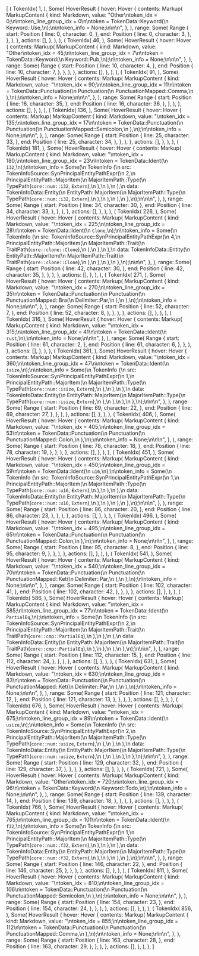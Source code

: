 [
    (
        TokenIdx(
            1,
        ),
        Some(
            HoverResult {
                hover: Hover {
                    contents: Markup(
                        MarkupContent {
                            kind: Markdown,
                            value: "Other\ntoken_idx = 0;\n\ntoken_line_group_idx = 0\n\ntoken = TokenData::Keyword(\n    Keyword::Use,\n);\n\ntoken_info = None;\n\n\n",
                        },
                    ),
                    range: Some(
                        Range {
                            start: Position {
                                line: 0,
                                character: 0,
                            },
                            end: Position {
                                line: 0,
                                character: 3,
                            },
                        },
                    ),
                },
                actions: [],
            },
        ),
    ),
    (
        TokenIdx(
            46,
        ),
        Some(
            HoverResult {
                hover: Hover {
                    contents: Markup(
                        MarkupContent {
                            kind: Markdown,
                            value: "Other\ntoken_idx = 45;\n\ntoken_line_group_idx = 7\n\ntoken = TokenData::Keyword(\n    Keyword::Pub,\n);\n\ntoken_info = None;\n\n\n",
                        },
                    ),
                    range: Some(
                        Range {
                            start: Position {
                                line: 10,
                                character: 4,
                            },
                            end: Position {
                                line: 10,
                                character: 7,
                            },
                        },
                    ),
                },
                actions: [],
            },
        ),
    ),
    (
        TokenIdx(
            91,
        ),
        Some(
            HoverResult {
                hover: Hover {
                    contents: Markup(
                        MarkupContent {
                            kind: Markdown,
                            value: "\ntoken_idx = 90;\n\ntoken_line_group_idx = 11\n\ntoken = TokenData::Punctuation(\n    Punctuation(\n        PunctuationMapped::Comma,\n    ),\n);\n\ntoken_info = None;\n\n\n",
                        },
                    ),
                    range: Some(
                        Range {
                            start: Position {
                                line: 16,
                                character: 35,
                            },
                            end: Position {
                                line: 16,
                                character: 36,
                            },
                        },
                    ),
                },
                actions: [],
            },
        ),
    ),
    (
        TokenIdx(
            136,
        ),
        Some(
            HoverResult {
                hover: Hover {
                    contents: Markup(
                        MarkupContent {
                            kind: Markdown,
                            value: "\ntoken_idx = 135;\n\ntoken_line_group_idx = 17\n\ntoken = TokenData::Punctuation(\n    Punctuation(\n        PunctuationMapped::Semicolon,\n    ),\n);\n\ntoken_info = None;\n\n\n",
                        },
                    ),
                    range: Some(
                        Range {
                            start: Position {
                                line: 25,
                                character: 33,
                            },
                            end: Position {
                                line: 25,
                                character: 34,
                            },
                        },
                    ),
                },
                actions: [],
            },
        ),
    ),
    (
        TokenIdx(
            181,
        ),
        Some(
            HoverResult {
                hover: Hover {
                    contents: Markup(
                        MarkupContent {
                            kind: Markdown,
                            value: "\ntoken_idx = 180;\n\ntoken_line_group_idx = 23\n\ntoken = TokenData::Ident(\n    `i32`,\n);\n\ntoken_info = Some(\n    TokenInfo {\n        src: TokenInfoSource::SynPrincipalEntityPathExpr(\n            2,\n            PrincipalEntityPath::MajorItem(\n                MajorItemPath::Type(\n                    TypePath(`core::num::i32`, `Extern`),\n                ),\n            ),\n        ),\n        data: TokenInfoData::Entity(\n            EntityPath::MajorItem(\n                MajorItemPath::Type(\n                    TypePath(`core::num::i32`, `Extern`),\n                ),\n            ),\n        ),\n    },\n);\n\n\n",
                        },
                    ),
                    range: Some(
                        Range {
                            start: Position {
                                line: 34,
                                character: 30,
                            },
                            end: Position {
                                line: 34,
                                character: 33,
                            },
                        },
                    ),
                },
                actions: [],
            },
        ),
    ),
    (
        TokenIdx(
            226,
        ),
        Some(
            HoverResult {
                hover: Hover {
                    contents: Markup(
                        MarkupContent {
                            kind: Markdown,
                            value: "\ntoken_idx = 225;\n\ntoken_line_group_idx = 28\n\ntoken = TokenData::Ident(\n    `Clone`,\n);\n\ntoken_info = Some(\n    TokenInfo {\n        src: TokenInfoSource::SynPrincipalEntityPathExpr(\n            4,\n            PrincipalEntityPath::MajorItem(\n                MajorItemPath::Trait(\n                    TraitPath(`core::clone::Clone`),\n                ),\n            ),\n        ),\n        data: TokenInfoData::Entity(\n            EntityPath::MajorItem(\n                MajorItemPath::Trait(\n                    TraitPath(`core::clone::Clone`),\n                ),\n            ),\n        ),\n    },\n);\n\n\n",
                        },
                    ),
                    range: Some(
                        Range {
                            start: Position {
                                line: 42,
                                character: 30,
                            },
                            end: Position {
                                line: 42,
                                character: 35,
                            },
                        },
                    ),
                },
                actions: [],
            },
        ),
    ),
    (
        TokenIdx(
            271,
        ),
        Some(
            HoverResult {
                hover: Hover {
                    contents: Markup(
                        MarkupContent {
                            kind: Markdown,
                            value: "\ntoken_idx = 270;\n\ntoken_line_group_idx = 35\n\ntoken = TokenData::Punctuation(\n    Punctuation(\n        PunctuationMapped::Bra(\n            Delimiter::Par,\n        ),\n    ),\n);\n\ntoken_info = None;\n\n\n",
                        },
                    ),
                    range: Some(
                        Range {
                            start: Position {
                                line: 52,
                                character: 7,
                            },
                            end: Position {
                                line: 52,
                                character: 8,
                            },
                        },
                    ),
                },
                actions: [],
            },
        ),
    ),
    (
        TokenIdx(
            316,
        ),
        Some(
            HoverResult {
                hover: Hover {
                    contents: Markup(
                        MarkupContent {
                            kind: Markdown,
                            value: "\ntoken_idx = 315;\n\ntoken_line_group_idx = 41\n\ntoken = TokenData::Ident(\n    `rust`,\n);\n\ntoken_info = None;\n\n\n",
                        },
                    ),
                    range: Some(
                        Range {
                            start: Position {
                                line: 61,
                                character: 2,
                            },
                            end: Position {
                                line: 61,
                                character: 6,
                            },
                        },
                    ),
                },
                actions: [],
            },
        ),
    ),
    (
        TokenIdx(
            361,
        ),
        Some(
            HoverResult {
                hover: Hover {
                    contents: Markup(
                        MarkupContent {
                            kind: Markdown,
                            value: "\ntoken_idx = 360;\n\ntoken_line_group_idx = 47\n\ntoken = TokenData::Ident(\n    `isize`,\n);\n\ntoken_info = Some(\n    TokenInfo {\n        src: TokenInfoSource::SynPrincipalEntityPathExpr(\n            1,\n            PrincipalEntityPath::MajorItem(\n                MajorItemPath::Type(\n                    TypePath(`core::num::isize`, `Extern`),\n                ),\n            ),\n        ),\n        data: TokenInfoData::Entity(\n            EntityPath::MajorItem(\n                MajorItemPath::Type(\n                    TypePath(`core::num::isize`, `Extern`),\n                ),\n            ),\n        ),\n    },\n);\n\n\n",
                        },
                    ),
                    range: Some(
                        Range {
                            start: Position {
                                line: 69,
                                character: 22,
                            },
                            end: Position {
                                line: 69,
                                character: 27,
                            },
                        },
                    ),
                },
                actions: [],
            },
        ),
    ),
    (
        TokenIdx(
            406,
        ),
        Some(
            HoverResult {
                hover: Hover {
                    contents: Markup(
                        MarkupContent {
                            kind: Markdown,
                            value: "\ntoken_idx = 405;\n\ntoken_line_group_idx = 53\n\ntoken = TokenData::Punctuation(\n    Punctuation(\n        PunctuationMapped::Colon,\n    ),\n);\n\ntoken_info = None;\n\n\n",
                        },
                    ),
                    range: Some(
                        Range {
                            start: Position {
                                line: 78,
                                character: 18,
                            },
                            end: Position {
                                line: 78,
                                character: 19,
                            },
                        },
                    ),
                },
                actions: [],
            },
        ),
    ),
    (
        TokenIdx(
            451,
        ),
        Some(
            HoverResult {
                hover: Hover {
                    contents: Markup(
                        MarkupContent {
                            kind: Markdown,
                            value: "\ntoken_idx = 450;\n\ntoken_line_group_idx = 59\n\ntoken = TokenData::Ident(\n    `u16`,\n);\n\ntoken_info = Some(\n    TokenInfo {\n        src: TokenInfoSource::SynPrincipalEntityPathExpr(\n            1,\n            PrincipalEntityPath::MajorItem(\n                MajorItemPath::Type(\n                    TypePath(`core::num::u16`, `Extern`),\n                ),\n            ),\n        ),\n        data: TokenInfoData::Entity(\n            EntityPath::MajorItem(\n                MajorItemPath::Type(\n                    TypePath(`core::num::u16`, `Extern`),\n                ),\n            ),\n        ),\n    },\n);\n\n\n",
                        },
                    ),
                    range: Some(
                        Range {
                            start: Position {
                                line: 86,
                                character: 20,
                            },
                            end: Position {
                                line: 86,
                                character: 23,
                            },
                        },
                    ),
                },
                actions: [],
            },
        ),
    ),
    (
        TokenIdx(
            496,
        ),
        Some(
            HoverResult {
                hover: Hover {
                    contents: Markup(
                        MarkupContent {
                            kind: Markdown,
                            value: "\ntoken_idx = 495;\n\ntoken_line_group_idx = 65\n\ntoken = TokenData::Punctuation(\n    Punctuation(\n        PunctuationMapped::Colon,\n    ),\n);\n\ntoken_info = None;\n\n\n",
                        },
                    ),
                    range: Some(
                        Range {
                            start: Position {
                                line: 95,
                                character: 8,
                            },
                            end: Position {
                                line: 95,
                                character: 9,
                            },
                        },
                    ),
                },
                actions: [],
            },
        ),
    ),
    (
        TokenIdx(
            541,
        ),
        Some(
            HoverResult {
                hover: Hover {
                    contents: Markup(
                        MarkupContent {
                            kind: Markdown,
                            value: "\ntoken_idx = 540;\n\ntoken_line_group_idx = 70\n\ntoken = TokenData::Punctuation(\n    Punctuation(\n        PunctuationMapped::Ket(\n            Delimiter::Par,\n        ),\n    ),\n);\n\ntoken_info = None;\n\n\n",
                        },
                    ),
                    range: Some(
                        Range {
                            start: Position {
                                line: 102,
                                character: 41,
                            },
                            end: Position {
                                line: 102,
                                character: 42,
                            },
                        },
                    ),
                },
                actions: [],
            },
        ),
    ),
    (
        TokenIdx(
            586,
        ),
        Some(
            HoverResult {
                hover: Hover {
                    contents: Markup(
                        MarkupContent {
                            kind: Markdown,
                            value: "\ntoken_idx = 585;\n\ntoken_line_group_idx = 77\n\ntoken = TokenData::Ident(\n    `PartialEq`,\n);\n\ntoken_info = Some(\n    TokenInfo {\n        src: TokenInfoSource::SynPrincipalEntityPathExpr(\n            2,\n            PrincipalEntityPath::MajorItem(\n                MajorItemPath::Trait(\n                    TraitPath(`core::cmp::PartialEq`),\n                ),\n            ),\n        ),\n        data: TokenInfoData::Entity(\n            EntityPath::MajorItem(\n                MajorItemPath::Trait(\n                    TraitPath(`core::cmp::PartialEq`),\n                ),\n            ),\n        ),\n    },\n);\n\n\n",
                        },
                    ),
                    range: Some(
                        Range {
                            start: Position {
                                line: 112,
                                character: 15,
                            },
                            end: Position {
                                line: 112,
                                character: 24,
                            },
                        },
                    ),
                },
                actions: [],
            },
        ),
    ),
    (
        TokenIdx(
            631,
        ),
        Some(
            HoverResult {
                hover: Hover {
                    contents: Markup(
                        MarkupContent {
                            kind: Markdown,
                            value: "\ntoken_idx = 630;\n\ntoken_line_group_idx = 83\n\ntoken = TokenData::Punctuation(\n    Punctuation(\n        PunctuationMapped::Ket(\n            Delimiter::Par,\n        ),\n    ),\n);\n\ntoken_info = None;\n\n\n",
                        },
                    ),
                    range: Some(
                        Range {
                            start: Position {
                                line: 121,
                                character: 12,
                            },
                            end: Position {
                                line: 121,
                                character: 13,
                            },
                        },
                    ),
                },
                actions: [],
            },
        ),
    ),
    (
        TokenIdx(
            676,
        ),
        Some(
            HoverResult {
                hover: Hover {
                    contents: Markup(
                        MarkupContent {
                            kind: Markdown,
                            value: "\ntoken_idx = 675;\n\ntoken_line_group_idx = 89\n\ntoken = TokenData::Ident(\n    `usize`,\n);\n\ntoken_info = Some(\n    TokenInfo {\n        src: TokenInfoSource::SynPrincipalEntityPathExpr(\n            2,\n            PrincipalEntityPath::MajorItem(\n                MajorItemPath::Type(\n                    TypePath(`core::num::usize`, `Extern`),\n                ),\n            ),\n        ),\n        data: TokenInfoData::Entity(\n            EntityPath::MajorItem(\n                MajorItemPath::Type(\n                    TypePath(`core::num::usize`, `Extern`),\n                ),\n            ),\n        ),\n    },\n);\n\n\n",
                        },
                    ),
                    range: Some(
                        Range {
                            start: Position {
                                line: 129,
                                character: 32,
                            },
                            end: Position {
                                line: 129,
                                character: 37,
                            },
                        },
                    ),
                },
                actions: [],
            },
        ),
    ),
    (
        TokenIdx(
            721,
        ),
        Some(
            HoverResult {
                hover: Hover {
                    contents: Markup(
                        MarkupContent {
                            kind: Markdown,
                            value: "Other\ntoken_idx = 720;\n\ntoken_line_group_idx = 96\n\ntoken = TokenData::Keyword(\n    Keyword::Todo,\n);\n\ntoken_info = None;\n\n\n",
                        },
                    ),
                    range: Some(
                        Range {
                            start: Position {
                                line: 139,
                                character: 14,
                            },
                            end: Position {
                                line: 139,
                                character: 18,
                            },
                        },
                    ),
                },
                actions: [],
            },
        ),
    ),
    (
        TokenIdx(
            766,
        ),
        Some(
            HoverResult {
                hover: Hover {
                    contents: Markup(
                        MarkupContent {
                            kind: Markdown,
                            value: "\ntoken_idx = 765;\n\ntoken_line_group_idx = 101\n\ntoken = TokenData::Ident(\n    `f32`,\n);\n\ntoken_info = Some(\n    TokenInfo {\n        src: TokenInfoSource::SynPrincipalEntityPathExpr(\n            1,\n            PrincipalEntityPath::MajorItem(\n                MajorItemPath::Type(\n                    TypePath(`core::num::f32`, `Extern`),\n                ),\n            ),\n        ),\n        data: TokenInfoData::Entity(\n            EntityPath::MajorItem(\n                MajorItemPath::Type(\n                    TypePath(`core::num::f32`, `Extern`),\n                ),\n            ),\n        ),\n    },\n);\n\n\n",
                        },
                    ),
                    range: Some(
                        Range {
                            start: Position {
                                line: 146,
                                character: 22,
                            },
                            end: Position {
                                line: 146,
                                character: 25,
                            },
                        },
                    ),
                },
                actions: [],
            },
        ),
    ),
    (
        TokenIdx(
            811,
        ),
        Some(
            HoverResult {
                hover: Hover {
                    contents: Markup(
                        MarkupContent {
                            kind: Markdown,
                            value: "\ntoken_idx = 810;\n\ntoken_line_group_idx = 106\n\ntoken = TokenData::Punctuation(\n    Punctuation(\n        PunctuationMapped::Semicolon,\n    ),\n);\n\ntoken_info = None;\n\n\n",
                        },
                    ),
                    range: Some(
                        Range {
                            start: Position {
                                line: 154,
                                character: 23,
                            },
                            end: Position {
                                line: 154,
                                character: 24,
                            },
                        },
                    ),
                },
                actions: [],
            },
        ),
    ),
    (
        TokenIdx(
            856,
        ),
        Some(
            HoverResult {
                hover: Hover {
                    contents: Markup(
                        MarkupContent {
                            kind: Markdown,
                            value: "\ntoken_idx = 855;\n\ntoken_line_group_idx = 112\n\ntoken = TokenData::Punctuation(\n    Punctuation(\n        PunctuationMapped::Comma,\n    ),\n);\n\ntoken_info = None;\n\n\n",
                        },
                    ),
                    range: Some(
                        Range {
                            start: Position {
                                line: 163,
                                character: 28,
                            },
                            end: Position {
                                line: 163,
                                character: 29,
                            },
                        },
                    ),
                },
                actions: [],
            },
        ),
    ),
]